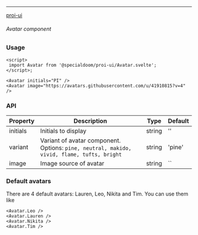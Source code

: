 ---

[proi-ui](https://github.com/specialdoom/proi-ui)

###### Avatar component

### Usage

```sveltehtml
<script>
 import Avatar from '@specialdoom/proi-ui/Avatar.svelte';
</script>;

<Avatar initials="PI" />
<Avatar image="https://avatars.githubusercontent.com/u/41910815?v=4" />
```

### API

| Property | Description                                                                                | Type   | Default |
| -------- | ------------------------------------------------------------------------------------------ | ------ | ------- |
| initials | Initials to display                                                                        | string | ''      |
| variant  | Variant of avatar component. Options: `pine, neutral, makido, vivid, flame, tufts, bright` | string | 'pine'  |
| image    | Image source of avatar                                                                     | string | ``      |

### Default avatars

There are 4 default avatars: Lauren, Leo, Nikita and Tim. You can use them like

```sveltehtml
<Avatar.Leo />
<Avatar.Lauren />
<Avatar.Nikita />
<Avatar.Tim />
```
